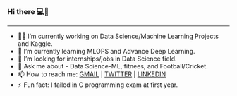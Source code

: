### Hi there 💻🚀
-----------------------------------
- 🧑‍🔧 I’m currently working on Data Science/Machine Learning Projects and Kaggle.
- 🌱 I’m currently learning MLOPS and Advance Deep Learning.
- 🔎 I’m looking for internships/jobs in Data Science field.
- 💬 Ask me about - Data Science-ML, fitnees, and Football/Cricket.
- 📫 How to reach me: [GMAIL](karanshingde@gmail.com) | [TWITTER](https://twitter.com/karan842/) | [LINKEDIN](https://www.linkedin.com/in/karan-shingde-75a062217/)
- ⚡ Fun fact: I failed in C programming exam at first year.

